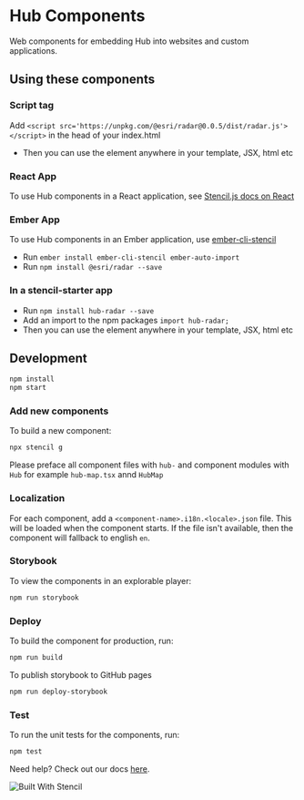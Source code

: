 # Hub Components 

Web components for embedding Hub into websites and custom applications.

## Using these components

### Script tag

Add `<script src='https://unpkg.com/@esri/radar@0.0.5/dist/radar.js'></script>` in the head of your index.html
- Then you can use the element anywhere in your template, JSX, html etc

### React App

To use Hub components in a React application, see [Stencil.js docs on React](https://stenciljs.com/docs/react)

### Ember App

To use Hub components in an Ember application, use [ember-cli-stencil](https://github.com/alexlafroscia/ember-cli-stencil)
- Run `ember install ember-cli-stencil ember-auto-import`
- Run `npm install @esri/radar --save`

### In a stencil-starter app
- Run `npm install hub-radar --save`
- Add an import to the npm packages `import hub-radar;`
- Then you can use the element anywhere in your template, JSX, html etc


## Development 

```bash
npm install
npm start
```

### Add new components

To build a new component:

```bash
npx stencil g
```

Please preface all component files with `hub-` and component modules with `Hub`
for example `hub-map.tsx` annd `HubMap`

### Localization

For each component, add a `<component-name>.i18n.<locale>.json` file. This will be loaded when the component starts. If the file isn't available, then the component will fallback to english `en`.

### Storybook

To view the components in an explorable player:

```bash
npm run storybook
```

### Deploy

To build the component for production, run:

```bash
npm run build
```

To publish storybook to GitHub pages

```bash
npm run deploy-storybook
```

### Test
To run the unit tests for the components, run:

```bash
npm test
```

Need help? Check out our docs [here](https://stenciljs.com/docs/my-first-component).




![Built With Stencil](https://img.shields.io/badge/-Built%20With%20Stencil-16161d.svg?logo=data%3Aimage%2Fsvg%2Bxml%3Bbase64%2CPD94bWwgdmVyc2lvbj0iMS4wIiBlbmNvZGluZz0idXRmLTgiPz4KPCEtLSBHZW5lcmF0b3I6IEFkb2JlIElsbHVzdHJhdG9yIDE5LjIuMSwgU1ZHIEV4cG9ydCBQbHVnLUluIC4gU1ZHIFZlcnNpb246IDYuMDAgQnVpbGQgMCkgIC0tPgo8c3ZnIHZlcnNpb249IjEuMSIgaWQ9IkxheWVyXzEiIHhtbG5zPSJodHRwOi8vd3d3LnczLm9yZy8yMDAwL3N2ZyIgeG1sbnM6eGxpbms9Imh0dHA6Ly93d3cudzMub3JnLzE5OTkveGxpbmsiIHg9IjBweCIgeT0iMHB4IgoJIHZpZXdCb3g9IjAgMCA1MTIgNTEyIiBzdHlsZT0iZW5hYmxlLWJhY2tncm91bmQ6bmV3IDAgMCA1MTIgNTEyOyIgeG1sOnNwYWNlPSJwcmVzZXJ2ZSI%2BCjxzdHlsZSB0eXBlPSJ0ZXh0L2NzcyI%2BCgkuc3Qwe2ZpbGw6I0ZGRkZGRjt9Cjwvc3R5bGU%2BCjxwYXRoIGNsYXNzPSJzdDAiIGQ9Ik00MjQuNywzNzMuOWMwLDM3LjYtNTUuMSw2OC42LTkyLjcsNjguNkgxODAuNGMtMzcuOSwwLTkyLjctMzAuNy05Mi43LTY4LjZ2LTMuNmgzMzYuOVYzNzMuOXoiLz4KPHBhdGggY2xhc3M9InN0MCIgZD0iTTQyNC43LDI5Mi4xSDE4MC40Yy0zNy42LDAtOTIuNy0zMS05Mi43LTY4LjZ2LTMuNkgzMzJjMzcuNiwwLDkyLjcsMzEsOTIuNyw2OC42VjI5Mi4xeiIvPgo8cGF0aCBjbGFzcz0ic3QwIiBkPSJNNDI0LjcsMTQxLjdIODcuN3YtMy42YzAtMzcuNiw1NC44LTY4LjYsOTIuNy02OC42SDMzMmMzNy45LDAsOTIuNywzMC43LDkyLjcsNjguNlYxNDEuN3oiLz4KPC9zdmc%2BCg%3D%3D&colorA=16161d&style=flat-square)